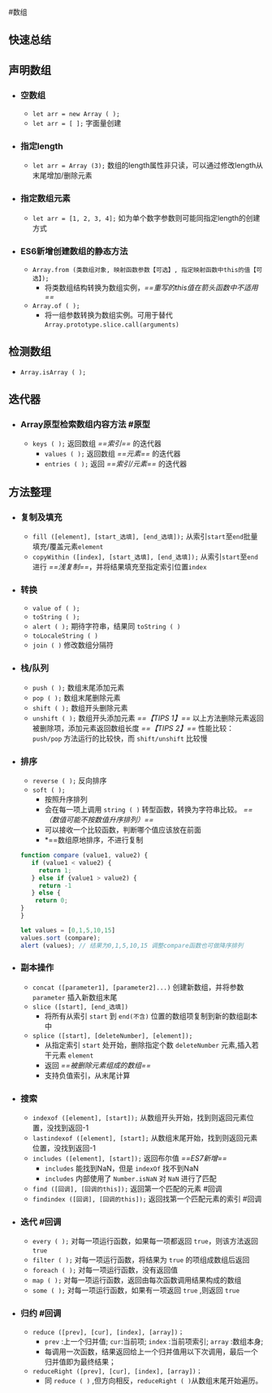 #数组
## 快速总结

## 声明数组
- ### 空数组
	- `let arr = new Array ( );`
	- `let arr = [ ];` 字面量创建
- ### 指定length
	- `let arr = Array (3);` 数组的length属性非只读，可以通过修改length从末尾增加/删除元素
- ### 指定数组元素
	- `let arr = [1, 2, 3, 4];` 如为单个数字参数则可能同指定length的创建方式
- ### ES6新增创建数组的静态方法
	- `Array.from (类数组对象, 映射函数参数【可选】, 指定映射函数中this的值【可选】);`
		- 将类数组结构转换为数组实例，*==重写的this值在箭头函数中不适用==*
	* `Array.of ( );` 
		* 将一组参数转换为数组实例。可用于替代 `Array.prototype.slice.call(arguments)`

 ## 检测数组
- `Array.isArray ( );`

## 迭代器
- ### Array原型检索数组内容方法  #原型 
    - `keys ( );` 返回数组 *==索引==* 的迭代器
        - `values ( );` 返回数组 *==元素==* 的迭代器
        - `entries ( );` 返回 *==索引/元素==* 的迭代器

## 方法整理
- ### 复制及填充
	- `fill ([element], [start_选填], [end_选填]);`  从索引`start`至`end`批量填充/覆盖元素`element`
	- `copyWithin ([index], [start_选填], [end_选填]);`  从索引`start`至`end`进行 *==浅复制==*，并将结果填充至指定索引位置`index`
- ### 转换
	- `value of ( );`
	- `toString ( );`
	-  `alert ( );` 期待字符串，结果同 `toString ( )`
	- `toLocaleString ( )`
	- `join ( )` 修改数组分隔符
- ### 栈/队列
	- `push ( );` 数组末尾添加元素
	- `pop ( );` 数组末尾删除元素
	- `shift ( );` 数组开头删除元素
	- `unshift ( );` 数组开头添加元素
     *==【TIPS 1】==* 以上方法删除元素返回被删除项，添加元素返回数组长度
     *==【TIPS 2】==* 性能比较： `push/pop` 方法运行的比较快，而 `shift/unshift` 比较慢
- ### 排序
	- `reverse ( );` 反向排序
	- `soft ( );` 
		- 按照升序排列
		- 会在每一项上调用 `string ( )` 转型函数，转换为字符串比较。 *==（数值可能不按数值升序排列）==*
		- 可以接收一个比较函数，判断哪个值应该放在前面
		- *==数组原地排序，不进行复制
    ```jsx
    function compare (value1, value2) {
       if (value1 < value2) {
         return 1;
       } else if {value1 > value2) {
         return -1
       } else {
        return 0;
    }
    }
    
    let values = [0,1,5,10,15]
    values.sort (compare);
    alert (values); // 结果为0,1,5,10,15 调整compare函数也可做降序排列
    ```
- ### 副本操作
	- `concat ([parameter1], [parameter2]...)` 创建新数组，并将参数 `parameter` 插入新数组末尾
	- `slice ([start], [end_选填])` 
		- 将所有从索引 `start` 到 `end(不含)` 位置的数组项复制到新的数组副本中
	- `splice ([start], [deleteNumber], [element]);`
		- 从指定索引 `start` 处开始，删除指定个数 `deleteNumber` 元素,插入若干元素 `element`
		- 返回 *==被删除元素组成的数组==*
		- 支持负值索引，从末尾计算
- ### 搜索
	- `indexof ([element], [start]);` 从数组开头开始，找到则返回元素位置，没找到返回-1
	- `lastindexof ([element], [start];` 从数组末尾开始，找到则返回元素位置，没找到返回-1
	- `includes ([element], [start]);`  返回布尔值 *==ES7新增==*
		- `includes` 能找到NaN，但是 `indexOf` 找不到NaN
		- `includes` 内部使用了 `Number.isNaN` 对 `NaN` 进行了匹配
	- `find ([回调], [回调的this]);` 返回第一个匹配的元素 #回调 
	- `findindex ([回调], [回调的this]);` 返回找第一个匹配元素的索引 #回调
- ### 迭代 #回调 
	- `every ( );` 对每一项运行函数，如果每一项都返回 `true`，则该方法返回 `true`
	- `filter ( );` 对每一项运行函数，将结果为 `true` 的项组成数组后返回
	- `foreach ( );` 对每一项运行函数，没有返回值
	- `map ( );` 对每一项运行函数，返回由每次函数调用结果构成的数组
	- `some ( );` 对每一项运行函数，如果有一项返回 `true` ,则返回 `true`
- ### 归约 #回调 
	- `reduce ([prev], [cur], [index], [array])；` 
		- `prev` :上一个归并值;  `cur`:当前项; `index` :当前项索引; `array` :数组本身;
		- 每调用一次函数，结果返回给上一个归并值用以下次调用，最后一个归并值即为最终结果；
	- `reduceRight ([prev], [cur], [index], [array])；`
		- 同 `reduce ( )` ,但方向相反，`reduceRight ( )`从数组末尾开始遍历。